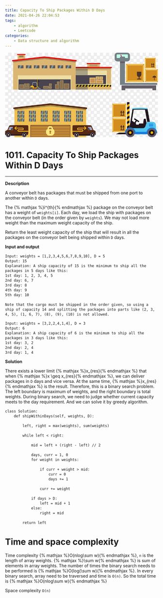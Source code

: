 ```yaml
---
title: Capacity To Ship Packages Within D Days
date: 2021-04-26 22:04:53
tags:
    - algorithm
    - Leetcode
categories:
    - Data structure and algorithm
---
```


![delivery](https://raw.githubusercontent.com/Corner-MVP/hexo-picture/main/delivery.jpg)

# 1011. Capacity To Ship Packages Within D Days
---

**Description**

A conveyor belt has packages that must be shipped from one port to another within `D` days.

The {% mathjax %}i^{th}{% endmathjax %} package on the conveyor belt has a weight of `weights[i]`. Each day, we load the ship with packages on the conveyor belt (in the order given by `weights`). We may not load more weight than the maximum weight capacity of the ship.

Return the least weight capacity of the ship that will result in all the packages on the conveyor belt being shipped within `D` days.

**Input and output**

```
Input: weights = [1,2,3,4,5,6,7,8,9,10], D = 5
Output: 15
Explanation: A ship capacity of 15 is the minimum to ship all the packages in 5 days like this:
1st day: 1, 2, 3, 4, 5
2nd day: 6, 7
3rd day: 8
4th day: 9
5th day: 10

Note that the cargo must be shipped in the order given, so using a ship of capacity 14 and splitting the packages into parts like (2, 3, 4, 5), (1, 6, 7), (8), (9), (10) is not allowed.
```

```
Input: weights = [3,2,2,4,1,4], D = 3
Output: 6
Explanation: A ship capacity of 6 is the minimum to ship all the packages in 3 days like this:
1st day: 3, 2
2nd day: 2, 4
3rd day: 1, 4
```

**Solution**

There exists a lower limit {% mathjax %}x_{res}{% endmathjax %} that when {% mathjax %}x \geq x_{res}{% endmathjax %}, we can deliver packages in `D` days and vice versa. At the same time, {% mathjax %}x_{res}{% endmathjax %} is the result. Therefore, this is a binary search problem. The left boundary is maximum of weights, and the right boundary is total weights. During binary search, we need to judge whether current capacity meets to the day requirement. And we can solve it by greedy algorithm.

```
class Solution:
    def shipWithinDays(self, weights, D):
        
        left, right = max(weights), sum(weights)
        
        while left < right:
            
            mid = left + (right - left) // 2
            
            days, curr = 1, 0
            for weight in weights:
                
                if curr + weight > mid:
                    curr = 0
                    days += 1
                
                curr += weight
            
            if days > D:
                left = mid + 1
            else:
                right = mid
        
        return left
```

# Time and space complexity

Time complexity {% mathjax %}O(nlog\sum w){% endmathjax %}, `n` is the length of array weights. {% mathjax %}\sum w{% endmathjax %} is sum of elements in array weights. The number of times the binary search needs to be performed is {% mathjax %}O(log(\sum w){% endmathjax %}. In every binary search, array need to be traversed and time is `O(n)`. So the total time is {% mathjax %}O(nlog\sum w){% endmathjax %}

Space complexity `O(n)`
